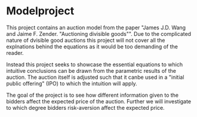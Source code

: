 # Modelproject

This project contains an auction model from the paper "James J.D. Wang and Jaime F. Zender. "Auctioning divisible goods"". Due to the complicated nature of dvisible good auctions this project will not cover all the explnations behind the equations as it would be too demanding of the reader. 

Instead this project seeks to showcase the essential equations to which intuitive conclusions can be drawn from the parametric results of the auction. The auction itself is adjusted such that it canbe used in a "initial public offering" (IPO) to which the intuition will apply.

The goal of the project is to see how different information given to the bidders affect the expected price of the auction. Further we will investigate to which degree bidders risk-aversion affect the expected price.
